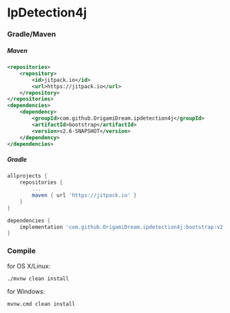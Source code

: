 # IpDetection4j

### Gradle/Maven
##### Maven
```xml
<repositories>
    <repository>
        <id>jitpack.io</id>
        <url>https://jitpack.io</url>
    </repository>
</repositories>
<dependencies>
    <dependency>
        <groupId>com.github.OrigamiDream.ipdetection4j</groupId>
        <artifactId>bootstrap</artifactId>
        <version>v2.6-SNAPSHOT</version>
    </dependency>
</dependencies>
```
##### Gradle
```gradle
allprojects {
    repositories {
        ...
        maven { url 'https://jitpack.io' }
    }
}

dependencies {
    implementation 'com.github.OrigamiDream.ipdetection4j:bootstrap:v2.6-SNAPSHOT'
}
```


### Compile
for OS X/Linux:
```
./mvnw clean install
```

for Windows:
```
mvnw.cmd clean install
```
